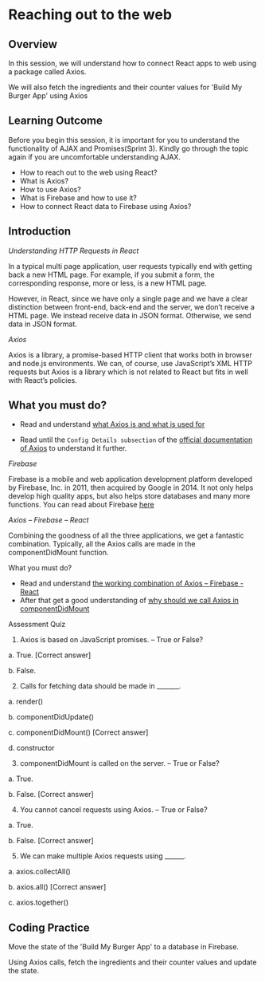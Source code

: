 # Reaching out to the web

## Overview

In this session, we will understand how to connect React apps to web using a package called Axios. 

We will also fetch the ingredients and their counter values for 'Build My Burger App' using Axios


## Learning Outcome

Before you begin this session, it is important for you to understand the functionality of AJAX and Promises(Sprint 3). Kindly go through the topic again if you are uncomfortable understanding AJAX.

-	How to reach out to the web using React?
-	What is Axios?
-	How to use Axios?
-	What is Firebase and how to use it?
-	How to connect React data to Firebase using Axios?


## Introduction

*Understanding HTTP Requests in React*

In a typical multi page application, user requests typically end with getting back a new HTML page. For example, if you submit a form, the corresponding response, more or less, is a new HTML page. 

However, in React, since we have only a single page and we have a clear distinction between front-end, back-end and the server, we don’t receive a HTML page. We instead receive data in JSON format. Otherwise, we send data in JSON format.

*Axios*

Axios is a library, a promise-based HTTP client that works both in browser and node.js environments. We can, of course, use JavaScript’s XML HTTP requests but Axios is a library which is not related to React but fits in well with React’s policies.

## What you must do?

- Read and understand [what Axios is and what is used for](https://medium.com/@amchris98/axios-tutorial-7e1fe28b8b05)

- Read until the `Config Details subsection` of the [official documentation of Axios]() to understand it further.


*Firebase*

Firebase is a mobile and web application development platform developed by Firebase, Inc. in 2011, then acquired by Google in 2014. It not only helps develop high quality apps, but also helps store databases and many more functions. You can read about Firebase [here](https://firebase.google.com/)

*Axios – Firebase – React*

Combining the goodness of all the three applications, we get a fantastic combination. Typically, all the Axios calls are made in the componentDidMount function.

What you must do?
-	Read and understand [the working combination of Axios – Firebase - React](https://medium.com/@daveberning/setting-up-and-getting-rest-service-data-with-firebase-and-axios-8b941276f075)
-	After that get a good understanding of [why should we call Axios in componentDidMount](https://hackernoon.com/where-to-integrate-api-calls-in-reactjs-componentwillmount-vs-componentdidmount-710085dc05c3)


Assessment Quiz

1.	Axios is based on JavaScript promises. – True or False?

a.	True. [Correct answer]

b.	False.


2.	Calls for fetching data should be made in _______.

a.	render()

b.	componentDidUpdate()

c.	componentDidMount() [Correct answer]

d.	constructor


3.	componentDidMount is called on the server. – True or False?

a.	True.

b.	False. [Correct answer]


4.	You cannot cancel requests using Axios. – True or False?

a.	True.

b.	False. [Correct answer]


5.	We can make multiple Axios requests using ______.

a.	axios.collectAll()

b.	axios.all() [Correct answer]

c.	axios.together()


## Coding Practice


Move the state of the 'Build My Burger App' to a database in Firebase. 

Using Axios calls, fetch the ingredients and their counter values and update the state.
